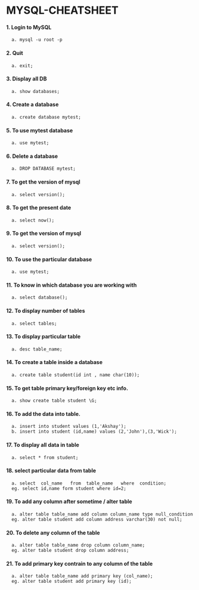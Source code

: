 # MYSQL-CHEATSHEET

#### 1. Login to MySQL 
      a. mysql -u root -p
      
#### 2. Quit
      a. exit;
      
#### 3. Display all DB
      a. show databases;
      
#### 4. Create a database
      a. create database mytest;
      
#### 5. To use mytest database
      a. use mytest;
      
#### 6. Delete a database
      a. DROP DATABASE mytest;
      
#### 7. To get the version of mysql
      a. select version();
 
#### 8. To get the present date
      a. select now();
      
#### 9. To get the version of mysql
      a. select version();
      
#### 10. To use the particular database
      a. use mytest;
      
#### 11. To know in which database you are working with
      a. select database();
      
#### 12. To display number of tables
      a. select tables;
      
#### 13. To display particular table
      a. desc table_name;
      
#### 14. To create a table inside a database
      a. create table student(id int , name char(10)); 

#### 15. To get table primary key/foreign key etc info.
      a. show create table student \G; 

#### 16. To add the data into table.
      a. insert into student values (1,'Akshay');
      b. insert into student (id,name) values (2,'John'),(3,'Wick');

#### 17. To display all data in table 
      a. select * from student;
      
#### 18. select particular data from table 
      a. select  col_name   from  table_name   where  condition;
      eg. select id,name form student where id=2;
      
#### 19. To add any column after sometime / alter table
      a. alter table table_name add column column_name type null_condition
      eg. alter table student add column address varchar(30) not null;

#### 20. To delete any column of the table
      a. alter table table_name drop column column_name;
      eg. alter table student drop column address;

#### 21. To add primary key contrain to  any column of the table
      a. alter table table_name add primary key (col_name);
      eg. alter table student add primary key (id);














